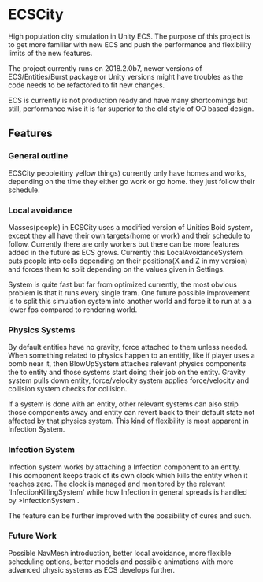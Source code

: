 # ECSCity
High population city simulation in Unity ECS. The purpose of this project is to get more familiar with new ECS and push the performance and flexibility limits of the new features.

The project currently runs on 2018.2.0b7, newer versions of ECS/Entities/Burst package or Unity versions might have troubles as the code needs to be refactored to fit new changes.

ECS is currently is not production ready and have many shortcomings but still, performance wise it is far superior to the old style of OO based design.


## Features

### General outline

ECSCity people(tiny yellow things) currently only have homes and works, depending on the time they either go work or go home. they just follow their schedule.

### Local avoidance

Masses(people) in ECSCity uses a modified version of Unities Boid system, except they all have their own targets(home or work) and their schedule to follow. Currently there are only workers but there can be more features added in the future as ECS grows. Currently this LocalAvoidanceSystem puts people into cells depending on their positions(X and Z in my version) and forces them to split depending on the values given in Settings.

System is quite fast but far from optimized currently, the most obvious problem is that it runs every single fram. One future possible improvement is to split this simulation system into another world and force it to run at a a lower fps compared to rendering world.

### Physics Systems

By default entities have no gravity, force attached to them unless needed. When something related to physics happen to an entitiy, like if player uses a bomb near it, then BlowUpSystem attaches relevant physics components the to entity and those systems start doing their job on the entity. Gravity system pulls down entity, force/velocity system applies force/velocity and collision system checks for collision.

If a system is done with an entity, other relevant systems can also strip those components away and entity can revert back to their default state not affected by that physics system. This kind of flexibility is most apparent in Infection System.

### Infection System

Infection system works by attaching a Infection component to an entity. This component keeps track of its own clock which kills the entity when it reaches zero. The clock is managed and monitored by the relevant 'InfectionKillingSystem' while how Infection in general spreads is handled by >InfectionSystem .

The feature can be further improved with the possibility of cures and such. 

### Future Work

Possible NavMesh introduction, better local avoidance, more flexible scheduling options, better models and possible animations with more advanced physic systems as ECS develops further.

